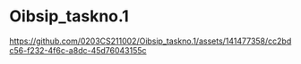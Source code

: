 # Oibsip_taskno.1 
https://github.com/0203CS211002/Oibsip_taskno.1/assets/141477358/cc2bdc56-f232-4f6c-a8dc-45d76043155c
